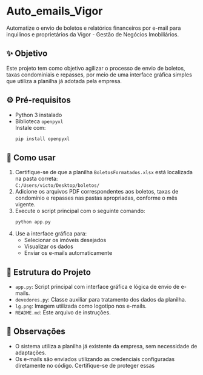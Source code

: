 # Auto_emails_Vigor

Automatize o envio de boletos e relatórios financeiros por e-mail para inquilinos e proprietários da Vigor - Gestão de Negócios Imobiliários.

## ✨ Objetivo

Este projeto tem como objetivo agilizar o processo de envio de boletos, taxas condominiais e repasses, por meio de uma interface gráfica simples que utiliza a planilha já adotada pela empresa.

## ⚙️ Pré-requisitos

- Python 3 instalado
- Biblioteca `openpyxl`  
  Instale com:
  ```bash
  pip install openpyxl
  ```

## 🚀 Como usar

1. Certifique-se de que a planilha `BoletosFormatados.xlsx` está localizada na pasta correta:  
   `C:/Users/victo/Desktop/boletos/`
2. Adicione os arquivos PDF correspondentes aos boletos, taxas de condomínio e repasses nas pastas apropriadas, conforme o mês vigente.
3. Execute o script principal com o seguinte comando:
   ```bash
   python app.py
   ```
4. Use a interface gráfica para:
   - Selecionar os imóveis desejados
   - Visualizar os dados
   - Enviar os e-mails automaticamente

## 📁 Estrutura do Projeto

- `app.py`: Script principal com interface gráfica e lógica de envio de e-mails.
- `devedores.py`: Classe auxiliar para tratamento dos dados da planilha.
- `lg.png`: Imagem utilizada como logotipo nos e-mails.
- `README.md`: Este arquivo de instruções.

## 📝 Observações

- O sistema utiliza a planilha já existente da empresa, sem necessidade de adaptações.
- Os e-mails são enviados utilizando as credenciais configuradas diretamente no código. Certifique-se de proteger essas
